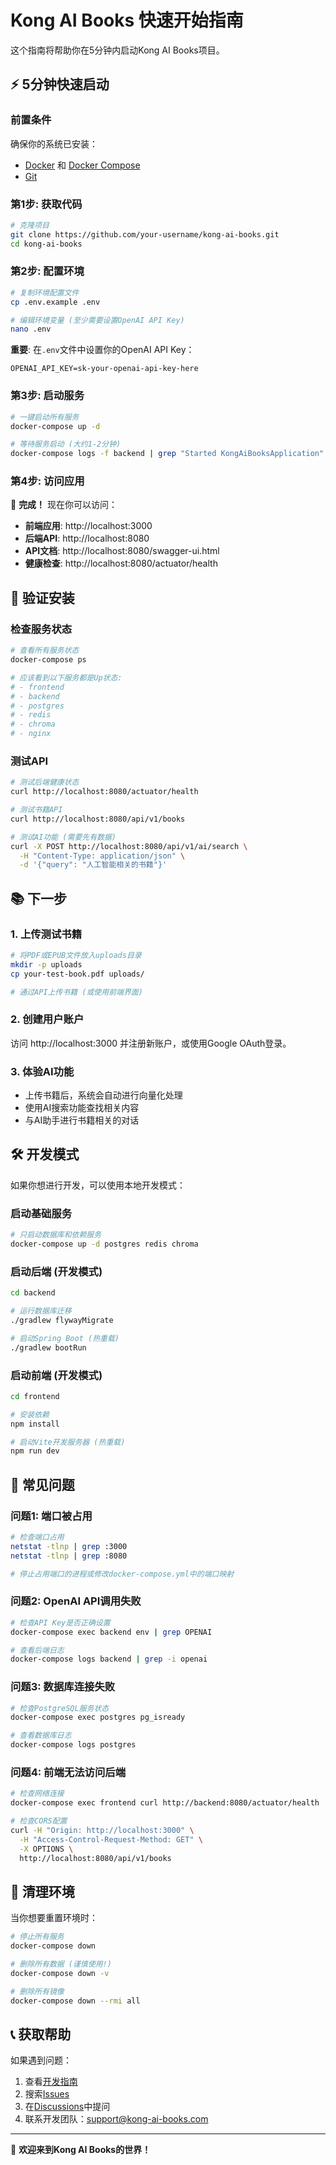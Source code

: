 # Kong AI Books 快速开始指南

这个指南将帮助你在5分钟内启动Kong AI Books项目。

## ⚡ 5分钟快速启动

### 前置条件

确保你的系统已安装：
- [Docker](https://docs.docker.com/get-docker/) 和 [Docker Compose](https://docs.docker.com/compose/install/)
- [Git](https://git-scm.com/)

### 第1步: 获取代码

```bash
# 克隆项目
git clone https://github.com/your-username/kong-ai-books.git
cd kong-ai-books
```

### 第2步: 配置环境

```bash
# 复制环境配置文件
cp .env.example .env

# 编辑环境变量 (至少需要设置OpenAI API Key)
nano .env
```

**重要**: 在`.env`文件中设置你的OpenAI API Key：
```
OPENAI_API_KEY=sk-your-openai-api-key-here
```

### 第3步: 启动服务

```bash
# 一键启动所有服务
docker-compose up -d

# 等待服务启动 (大约1-2分钟)
docker-compose logs -f backend | grep "Started KongAiBooksApplication"
```

### 第4步: 访问应用

🎉 **完成！** 现在你可以访问：

- **前端应用**: http://localhost:3000
- **后端API**: http://localhost:8080
- **API文档**: http://localhost:8080/swagger-ui.html
- **健康检查**: http://localhost:8080/actuator/health

## 🔧 验证安装

### 检查服务状态

```bash
# 查看所有服务状态
docker-compose ps

# 应该看到以下服务都是Up状态:
# - frontend
# - backend  
# - postgres
# - redis
# - chroma
# - nginx
```

### 测试API

```bash
# 测试后端健康状态
curl http://localhost:8080/actuator/health

# 测试书籍API
curl http://localhost:8080/api/v1/books

# 测试AI功能 (需要先有数据)
curl -X POST http://localhost:8080/api/v1/ai/search \
  -H "Content-Type: application/json" \
  -d '{"query": "人工智能相关的书籍"}'
```

## 📚 下一步

### 1. 上传测试书籍

```bash
# 将PDF或EPUB文件放入uploads目录
mkdir -p uploads
cp your-test-book.pdf uploads/

# 通过API上传书籍 (或使用前端界面)
```

### 2. 创建用户账户

访问 http://localhost:3000 并注册新账户，或使用Google OAuth登录。

### 3. 体验AI功能

- 上传书籍后，系统会自动进行向量化处理
- 使用AI搜索功能查找相关内容
- 与AI助手进行书籍相关的对话

## 🛠️ 开发模式

如果你想进行开发，可以使用本地开发模式：

### 启动基础服务

```bash
# 只启动数据库和依赖服务
docker-compose up -d postgres redis chroma
```

### 启动后端 (开发模式)

```bash
cd backend

# 运行数据库迁移
./gradlew flywayMigrate

# 启动Spring Boot (热重载)
./gradlew bootRun
```

### 启动前端 (开发模式)

```bash
cd frontend

# 安装依赖
npm install

# 启动Vite开发服务器 (热重载)
npm run dev
```

## 🐛 常见问题

### 问题1: 端口被占用

```bash
# 检查端口占用
netstat -tlnp | grep :3000
netstat -tlnp | grep :8080

# 停止占用端口的进程或修改docker-compose.yml中的端口映射
```

### 问题2: OpenAI API调用失败

```bash
# 检查API Key是否正确设置
docker-compose exec backend env | grep OPENAI

# 查看后端日志
docker-compose logs backend | grep -i openai
```

### 问题3: 数据库连接失败

```bash
# 检查PostgreSQL服务状态
docker-compose exec postgres pg_isready

# 查看数据库日志
docker-compose logs postgres
```

### 问题4: 前端无法访问后端

```bash
# 检查网络连接
docker-compose exec frontend curl http://backend:8080/actuator/health

# 检查CORS配置
curl -H "Origin: http://localhost:3000" \
  -H "Access-Control-Request-Method: GET" \
  -X OPTIONS \
  http://localhost:8080/api/v1/books
```

## 🧹 清理环境

当你想要重置环境时：

```bash
# 停止所有服务
docker-compose down

# 删除所有数据 (谨慎使用!)
docker-compose down -v

# 删除所有镜像
docker-compose down --rmi all
```

## 📞 获取帮助

如果遇到问题：

1. 查看[开发指南](DEVELOPMENT.md)
2. 搜索[Issues](https://github.com/your-username/kong-ai-books/issues)
3. 在[Discussions](https://github.com/your-username/kong-ai-books/discussions)中提问
4. 联系开发团队：support@kong-ai-books.com

---

🎉 **欢迎来到Kong AI Books的世界！**
